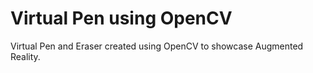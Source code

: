 # Virtual Pen using OpenCV

Virtual Pen and Eraser created using OpenCV to showcase Augmented Reality.
